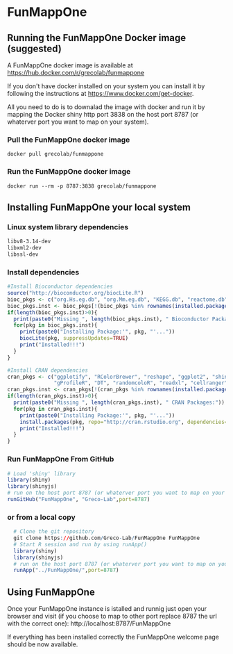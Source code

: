 # FunMappOne

## Running the FunMappOne Docker image (suggested)

A FunMappOne docker image is available at https://hub.docker.com/r/grecolab/funmappone

If you don't have docker installed on your system you can install it by following the instructions at  https://www.docker.com/get-docker.

All you need to do is to downalad the image with docker and run it by mapping 
the Docker shiny http port 3838 on the host port 8787 (or whaterver port you want to map on your system).

### Pull the FunMappOne docker image

```From the terminal
docker pull grecolab/funmappone
```

### Run the FunMappOne docker image
```From the terminal
docker run --rm -p 8787:3838 grecolab/funmappone
```

## Installing FunMappOne your local system 

### Linux system library dependencies

```BASH
libv8-3.14-dev
libxml2-dev 
libssl-dev
```

### Install dependencies

```R
#Install Bioconductor dependencies
source("http://bioconductor.org/biocLite.R")
bioc_pkgs <- c("org.Hs.eg.db", "org.Mm.eg.db", "KEGG.db", "reactome.db", "GOSim")
bioc_pkgs.inst <- bioc_pkgs[!(bioc_pkgs %in% rownames(installed.packages()))]
if(length(bioc_pkgs.inst)>0){
  print(paste0("Missing ", length(bioc_pkgs.inst), " Bioconductor Packages:"))
  for(pkg in bioc_pkgs.inst){
    print(paste0("Installing Package:'", pkg, "'..."))
    biocLite(pkg, suppressUpdates=TRUE)
    print("Installed!!!")
  }
}

#Install CRAN dependencies
cran_pkgs <- c("ggplotify", "RColorBrewer", "reshape", "ggplot2", "shiny", "shinyjs", "tibble", 
               "gProfileR", "DT", "randomcoloR", "readxl", "cellranger", "devtools", "scales", "gtools")
cran_pkgs.inst <- cran_pkgs[!(cran_pkgs %in% rownames(installed.packages()))]
if(length(cran_pkgs.inst)>0){
  print(paste0("Missing ", length(cran_pkgs.inst), " CRAN Packages:"))
  for(pkg in cran_pkgs.inst){
    print(paste0("Installing Package:'", pkg, "'..."))
    install.packages(pkg, repo="http://cran.rstudio.org", dependencies=TRUE)
    print("Installed!!!")
  }
}
```

### Run FunMappOne From GitHub
```R
# Load 'shiny' library
library(shiny)
library(shinyjs)
# run on the host port 8787 (or whaterver port you want to map on your system)
runGitHub("FunMappOne", "Greco-Lab",port=8787)
```

### or from a local copy 
```R
  # Clone the git repository
  git clone https://github.com/Greco-Lab/FunMappOne FunMappOne
  # Start R session and run by using runApp()
  library(shiny)
  library(shinyjs)
  # run on the host port 8787 (or whaterver port you want to map on your system)
  runApp("../FunMappOne/",port=8787)
```

## Using FunMappOne 

Once your FunMappOne instance is istalled and runnig just open your browser and visit (if you choose to map to other port replace 8787 the url with the correct one):
http://localhost:8787/FunMappOne

If everything has been installed correctly the FunMappOne welcome page should be now available.
